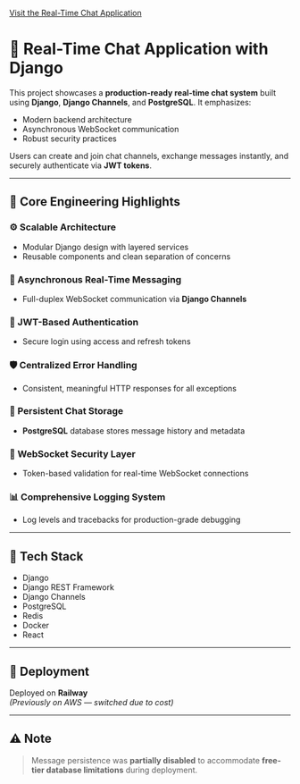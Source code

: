 [Visit the Real-Time Chat Application](https://frontend-production-7a9d.up.railway.app/)


# 🚀 Real-Time Chat Application with Django

This project showcases a **production-ready real-time chat system** built using **Django**, **Django Channels**, and **PostgreSQL**. It emphasizes:

- Modern backend architecture  
- Asynchronous WebSocket communication  
- Robust security practices  

Users can create and join chat channels, exchange messages instantly, and securely authenticate via **JWT tokens**.

---

## 🧠 Core Engineering Highlights

### ⚙️ Scalable Architecture
- Modular Django design with layered services
- Reusable components and clean separation of concerns

### 🔄 Asynchronous Real-Time Messaging
- Full-duplex WebSocket communication via **Django Channels**

### 🔐 JWT-Based Authentication
- Secure login using access and refresh tokens

### 🛡️ Centralized Error Handling
- Consistent, meaningful HTTP responses for all exceptions

### 🧾 Persistent Chat Storage
- **PostgreSQL** database stores message history and metadata

### 📡 WebSocket Security Layer
- Token-based validation for real-time WebSocket connections

### 📊 Comprehensive Logging System
- Log levels and tracebacks for production-grade debugging

---

## 🔧 Tech Stack

- Django  
- Django REST Framework  
- Django Channels  
- PostgreSQL  
- Redis  
- Docker  
- React

---

## 🐳 Deployment

Deployed on **Railway**  
*(Previously on AWS — switched due to cost)*

---

## ⚠️ Note

> Message persistence was **partially disabled** to accommodate **free-tier database limitations** during deployment.
